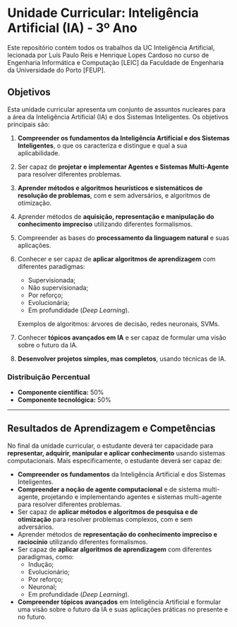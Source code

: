 # Unidade Curricular: Inteligência Artificial (IA) - 3º Ano

Este repositório contém todos os trabalhos da UC Inteligência Artificial, lecionada por Luís Paulo Reis e Henrique Lopes Cardoso no curso de Engenharia Informática e Computação [LEIC] da Faculdade de Engenharia da Universidade do Porto [FEUP].

## Objetivos
Esta unidade curricular apresenta um conjunto de assuntos nucleares para a área da Inteligência Artificial (IA) e dos Sistemas Inteligentes. Os objetivos principais são:

1. **Compreender os fundamentos da Inteligência Artificial e dos Sistemas Inteligentes**, o que os caracteriza e distingue e qual a sua aplicabilidade.
2. Ser capaz de **projetar e implementar Agentes e Sistemas Multi-Agente** para resolver diferentes problemas.
3. **Aprender métodos e algoritmos heurísticos e sistemáticos de resolução de problemas**, com e sem adversários, e algoritmos de otimização.
4. Aprender métodos de **aquisição, representação e manipulação do conhecimento impreciso** utilizando diferentes formalismos.
5. Compreender as bases do **processamento da linguagem natural** e suas aplicações.
6. Conhecer e ser capaz de **aplicar algoritmos de aprendizagem** com diferentes paradigmas:
   - Supervisionada;
   - Não supervisionada;
   - Por reforço;
   - Evolucionária;
   - Em profundidade (*Deep Learning*).
   
   Exemplos de algoritmos: árvores de decisão, redes neuronais, SVMs.
7. Conhecer **tópicos avançados em IA** e ser capaz de formular uma visão sobre o futuro da IA.
8. **Desenvolver projetos simples, mas completos**, usando técnicas de IA.

### Distribuição Percentual
- **Componente científica:** 50%
- **Componente tecnológica:** 50%

---

## Resultados de Aprendizagem e Competências
No final da unidade curricular, o estudante deverá ter capacidade para **representar, adquirir, manipular e aplicar conhecimento** usando sistemas computacionais. Mais especificamente, o estudante deverá ser capaz de:

- **Compreender os fundamentos** da Inteligência Artificial e dos Sistemas Inteligentes.
- **Compreender a noção de agente computacional** e de sistema multi-agente, projetando e implementando agentes e sistemas multi-agente para resolver diferentes problemas.
- Ser capaz de **aplicar métodos e algoritmos de pesquisa e de otimização** para resolver problemas complexos, com e sem adversários.
- Aprender métodos de **representação do conhecimento impreciso e raciocínio** utilizando diferentes formalismos.
- Ser capaz de **aplicar algoritmos de aprendizagem** com diferentes paradigmas, como:
  - Indução;
  - Evolucionário;
  - Por reforço;
  - Neuronal;
  - Em profundidade (*Deep Learning*).
- **Compreender tópicos avançados** em Inteligência Artificial e formular uma visão sobre o futuro da IA e suas aplicações práticas no presente e no futuro.
